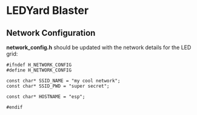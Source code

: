 # LEDYard Blaster

## Network Configuration

**network_config.h** should be updated with the network details for the LED
grid:

```
#ifndef H_NETWORK_CONFIG
#define H_NETWORK_CONFIG

const char* SSID_NAME = "my cool network";
const char* SSID_PWD = "super secret";

const char* HOSTNAME = "esp";

#endif
```
